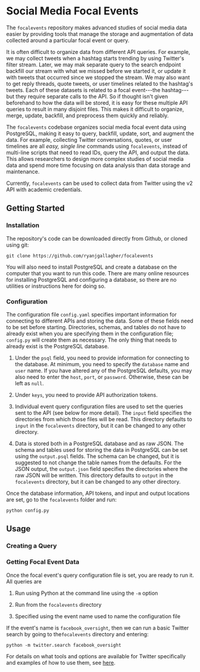 # Social Media Focal Events

The `focalevents` repository makes advanced studies of social media data easier by providing tools that manage the storage and augmentation of data collected around a particular focal event or query.

It is often difficult to organize data from different API queries. For example, we may collect tweets when a hashtag starts trending by using Twitter's filter stream. Later, we may mak separate query to the search endpoint backfill our stream with what we missed before we started it, or update it with tweets that occurred since we stopped the stream. We may also want to get reply threads, quote tweets, or user timelines related to the hashtag's tweets. Each of these datasets is related to a focal event---the hashtag---but they require separate calls to the API. So if thought isn't given beforehand to how the data will be stored, it is easy for these multiple API queries to result in many disjoint files. This makes it difficult to organize, merge, update, backfill, and preprocess them quickly and reliably.

The `focalevents` codebase organizes social media focal event data using PostgreSQL, making it easy to query, backfill, update, sort, and augment the data. For example, collecting Twitter conversations, quotes, or user timelines are all _easy, single line_ commands using `focalevents`, instead of multi-line scripts that need to read IDs, query the API, and output the data. This allows researchers to design more complex studies of social media data and spend more time focusing on data analysis than data storage and maintenance.

Currently, `focalevents` can be used to collect data from Twitter using the v2 API with academic credentials.

## Getting Started

### Installation

The repository's code can be downloaded directly from Github, or cloned using git:

```
git clone https://github.com/ryanjgallagher/focalevents
```

You will also need to install PostgreSQL and create a database on the computer that you want to run this code. There are many online resources for installing PostgreSQL and configuring a database, so there are no utilities or instructions here for doing so.


### Configuration

The configuration file `config.yaml` specifies important information for connecting to different APIs and storing the data. Some of these fields need to be set before starting. Directories, schemas, and tables do not have to already exist when you are specifying them in the configuration file; `config.py` will create them as necessary. The only thing that needs to already exist is the PostgreSQL database.

1. Under the `psql` field, you need to provide information for connecting to the database. At minimum, you need to specify the `database` name and `user` name. If you have altered any of the PostgreSQL defaults, you may also need to enter the `host`, `port`, or `password`. Otherwise, these can be left as `null`.

2. Under `keys`, you need to provide API authorization tokens.

3. Individual event query configuration files are used to set the queries sent to the API (see below for more detail). The `input` field specifies the directories from which those files will be read. This directory defaults to `input` in the `focalevents` directory, but it can be changed to any other directory.

4. Data is stored both in a PostgreSQL database and as raw JSON. The schema and tables used for storing the data in PostgreSQL can be set using the `output.psql` fields. The schema can be changed, but it is suggested to not change the table names from the defaults. For the JSON output, the `output.json` field specifies the directories where the raw JSON will be written. This directory defaults to `output` in the `focalevents` directory, but it can be changed to any other directory.

Once the database information, API tokens, and input and output locations are set, go to the `focalevents` folder and run:

```
python config.py
```

## Usage

### Creating a Query





### Getting Focal Event Data

Once the focal event's query configuration file is set, you are ready to run it. All queries are

1. Run using Python at the command line using the `-m` option

2. Run from the `focalevents` directory

3. Specified using the event name used to name the configuration file

If the event's name is `facebook_oversight`, then we can run a basic Twitter search by going to the`focalevents` directory and entering:

```
python -m twitter.search facebook_oversight
```

For details on what tools and options are available for Twitter specifically and examples of how to use them, see [here]().
